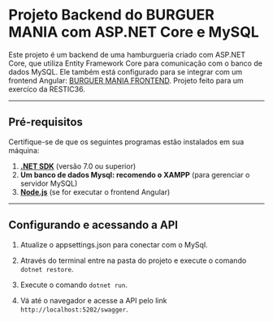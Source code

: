# Projeto Backend do BURGUER MANIA com ASP.NET Core e MySQL

Este projeto é um backend de uma hamburgueria criado com ASP.NET Core, que utiliza Entity Framework Core para comunicação com o banco de dados MySQL. Ele também está configurado para se integrar com um frontend Angular: [BURGUER MANIA FRONTEND](https://github.com/carloscdf/BurgueMania). Projeto feito para um exercíco da RESTIC36.

---

## **Pré-requisitos**

Certifique-se de que os seguintes programas estão instalados em sua máquina:

1. **[.NET SDK](https://dotnet.microsoft.com/download)** (versão 7.0 ou superior)
2. **Um banco de dados Mysql: recomendo o XAMPP** (para gerenciar o servidor MySQL)
3. **[Node.js](https://nodejs.org/)** (se for executar o frontend Angular)

---

## **Configurando e acessando a API**

1. Atualize o appsettings.json para conectar com o MySql.

2. Através do terminal entre na pasta do projeto e execute o comando `dotnet restore`.

3. Execute o comando `dotnet run`.

4. Vá até o navegador e acesse a API pelo link `http://localhost:5202/swagger`.
